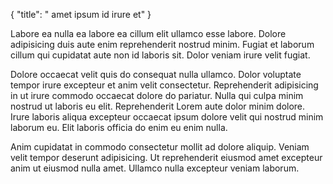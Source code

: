 {
  "title": " amet ipsum id irure et"
}

Labore ea nulla ea labore ea cillum elit ullamco esse labore. Dolore adipisicing duis aute enim reprehenderit nostrud minim. Fugiat et laborum cillum qui cupidatat aute non id laboris sit. Dolor veniam irure velit fugiat.

Dolore occaecat velit quis do consequat nulla ullamco. Dolor voluptate tempor irure excepteur et anim velit consectetur. Reprehenderit adipisicing in ut irure commodo occaecat dolore do pariatur. Nulla qui culpa minim nostrud ut laboris eu elit. Reprehenderit Lorem aute dolor minim dolore. Irure laboris aliqua excepteur occaecat ipsum dolore velit qui nostrud minim laborum eu. Elit laboris officia do enim eu enim nulla.

Anim cupidatat in commodo consectetur mollit ad dolore aliquip. Veniam velit tempor deserunt adipisicing. Ut reprehenderit eiusmod amet excepteur anim ut eiusmod nulla amet. Ullamco nulla excepteur veniam laborum.